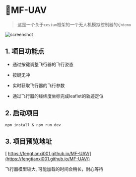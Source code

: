 # 🚀MF-UAV

> 这是一个关于`cesium`框架的一个无人机模拟控制器的小`demo`

![screenshot](https://github.com/fengtianxi001/MF-UAV/blob/master/screenshot/index.png?raw=true)



## 1. 项目功能点

- 通过按键调整飞行器的飞行姿态

- 按键无冲

- 实时获取飞行器的飞行参数

- 通过飞行器的经纬度坐标完成leaflet的轨迹定位

## 2. 启动项目

`npm install & npm run dev`



## 3. 项目预览地址

[ https://fengtianxi001.github.io/MF-UAV/](https://fengtianxi001.github.io/MF-UAV/)

飞行器模型较大, 可能加载的时间会稍长，耐心等待


